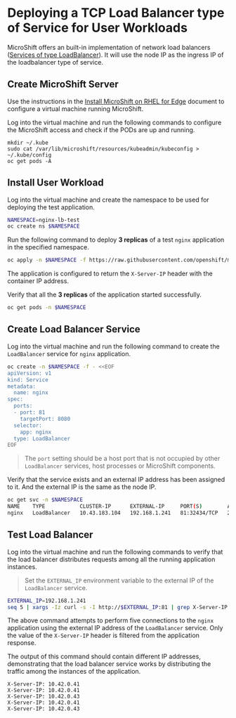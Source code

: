 # Deploying a TCP Load Balancer type of Service for User Workloads
MicroShift offers an built-in implementation of network load balancers ([Services of type LoadBalancer](https://kubernetes.io/docs/tasks/access-application-cluster/create-external-load-balancer)). It will use the node IP as the ingress IP of the loadbalancer type of service.

## Create MicroShift Server
Use the instructions in the [Install MicroShift on RHEL for Edge](../contributor/rhel4edge_iso.md) document to configure a virtual machine running MicroShift.

Log into the virtual machine and run the following commands to configure the MicroShift access and check if the PODs are up and running.

```
mkdir ~/.kube
sudo cat /var/lib/microshift/resources/kubeadmin/kubeconfig > ~/.kube/config
oc get pods -A
```

## Install User Workload
Log into the virtual machine and create the namespace to be used for deploying the test application.

```bash
NAMESPACE=nginx-lb-test
oc create ns $NAMESPACE
```

Run the following command to deploy **3 replicas** of a test `nginx` application in the specified namespace.

```bash
oc apply -n $NAMESPACE -f https://raw.githubusercontent.com/openshift/microshift/main/docs/config/nginx-IP-header.yaml
```

The application is configured to return the `X-Server-IP` header with the container IP address.

Verify that all the **3 replicas** of the application started successfully.

```bash
oc get pods -n $NAMESPACE
```

## Create Load Balancer Service
Log into the virtual machine and run the following command to create the `LoadBalancer` service for `nginx` application.

```bash
oc create -n $NAMESPACE -f - <<EOF
apiVersion: v1
kind: Service
metadata:
  name: nginx
spec:
  ports:
  - port: 81
    targetPort: 8080
  selector:
    app: nginx
  type: LoadBalancer
EOF
```

> The `port` setting should be a host port that is not occupied by other
> `LoadBalancer` services, host processes or MicroShift components.

Verify that the service exists and an external IP address has been assigned to it. And the external IP is the same as the node IP.

```bash
oc get svc -n $NAMESPACE
NAME    TYPE           CLUSTER-IP      EXTERNAL-IP     PORT(S)        AGE
nginx   LoadBalancer   10.43.183.104   192.168.1.241   81:32434/TCP   2m
```

## Test Load Balancer
Log into the virtual machine and run the following commands to verify that the load balancer distributes requests among all the running application instances.

> Set the `EXTERNAL_IP` environment variable to the external IP of the `LoadBalancer` service.

```bash
EXTERNAL_IP=192.168.1.241
seq 5 | xargs -Iz curl -s -I http://$EXTERNAL_IP:81 | grep X-Server-IP
```

The above command attempts to perform five connections to the `nginx` application using the external IP address of the `LoadBalancer` service. Only the value of the `X-Server-IP` header is filtered from the application response.

The output of this command should contain different IP addresses, demonstrating that the load balancer service works by distributing the traffic among the instances of the application.

```
X-Server-IP: 10.42.0.41
X-Server-IP: 10.42.0.41
X-Server-IP: 10.42.0.43
X-Server-IP: 10.42.0.41
X-Server-IP: 10.42.0.43
```
